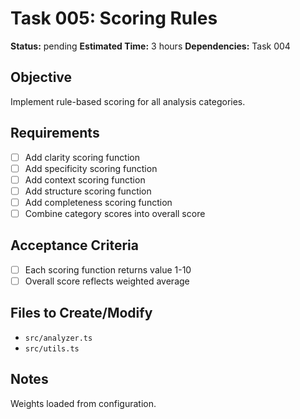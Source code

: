 # Task 005: Scoring Rules

**Status:** pending
**Estimated Time:** 3 hours
**Dependencies:** Task 004

## Objective
Implement rule-based scoring for all analysis categories.

## Requirements
- [ ] Add clarity scoring function
- [ ] Add specificity scoring function
- [ ] Add context scoring function
- [ ] Add structure scoring function
- [ ] Add completeness scoring function
- [ ] Combine category scores into overall score

## Acceptance Criteria
- [ ] Each scoring function returns value 1-10
- [ ] Overall score reflects weighted average

## Files to Create/Modify
- `src/analyzer.ts`
- `src/utils.ts`

## Notes
Weights loaded from configuration.
